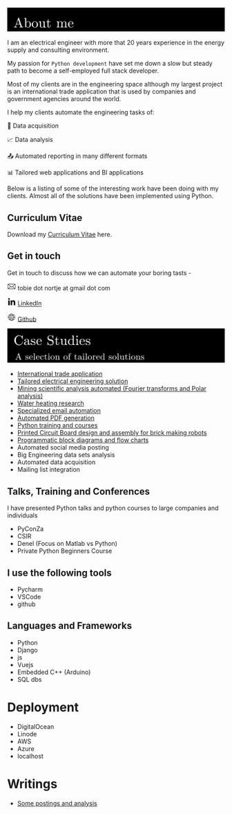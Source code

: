 ![porfolio](assets/about-me2.png "about me")




[comment]: <> (![manim]&#40;assets/header_vid.gif&#41;)

I am an electrical engineer with more that 20 years experience in
the energy supply and consulting environment.

My passion for `Python development` have set me down a slow but 
steady path to become a self-employed full stack developer.

Most of my clients are in the engineering space although 
my largest project is an international trade application 
that is used by companies and government agencies 
around the world.

I help my clients automate the engineering tasks of:

:abacus: Data acquisition

:chart_with_upwards_trend: Data analysis

:outbox_tray: Automated reporting in many different formats

:bar_chart: Tailored web applications and BI applications


Below is a listing of some of the interesting work have been doing with my clients.
Almost all of the solutions have been implemented using Python.

## Curriculum Vitae
 Download my [Curriculum Vitae](assets/tobie_nortje_cv.pdf) here.

## Get in touch
Get in touch to discuss how we can automate your boring tasts - 

<img alt="email" src="assets/social/email.png" width="20"/> tobie dot nortje at gmail dot com

<img alt="linked-in" src="assets/social/linked-in.png" width="20"/> [LinkedIn](https://www.linkedin.com/in/tobienortje/)

<img alt="www" src="assets/social/www.png" width="20"/> [Github](https://github.com/Tooblippe)


![porfolio](assets/portfolio1.png)

* [International trade application](projects/international-trade-application/readme.md)
* [Tailored electrical engineering solution](projects/electrical-engineering/readme.md)
* [Mining scientific analysis automated (Fourier transforms and Polar analysis)](projects/industrial-analysis/readme.md)
* [Water heating research](projects/hot-water/readme.md)
* [Specialized email automation](projects/specialised-email/readme.md)
* [Automated PDF generation](projects/automated-pdf/readme.md)
* [Python training and courses](projects/python-course/readme.md)
* [Printed Circuit Board design and assembly for brick making robots](projects/pcb/readme.md)
* [Programmatic block diagrams and flow charts](projects/block-diagrams/readme.md)
* Automated social media posting
* Big Engineering data sets analysis
* Automated data acquisition
* Mailing list integration

## Talks, Training and Conferences
I have presented Python talks and python courses to large companies and individuals
* PyConZa
* CSIR
* Denel (Focus on Matlab vs Python)
* Private Python Beginners Course

## I use the following tools 
* Pycharm
* VSCode
* github

## Languages and Frameworks
* Python
* Django
* js
* Vuejs
* Embedded C++ (Arduino)
* SQL dbs

# Deployment
* DigitalOcean
* Linode
* AWS
* Azure
* localhost


# Writings
* [Some postings and analysis](postings/postings_index.md)
